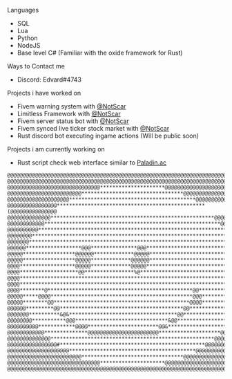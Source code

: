 

Languages

* SQL
* Lua
* Python
* NodeJS
* Base level C# (Familiar with the oxide framework for Rust)

Ways to Contact me

* Discord: Edvard#4743

Projects i have worked on
* Fivem warning system with [@NotScar](https://github.com/NotScar)
* Limitless Framework with [@NotScar](https://github.com/NotScar)
* Fivem server status bot with [@NotScar](https://github.com/NotScar)
* Fivem synced live ticker stock market with [@NotScar](https://github.com/NotScar)
* Rust discord bot executing ingame actions (Will be public soon)

Projects i am currently working on

* Rust script check web interface similar to [Paladin.ac](https://paladin.ac/)

```
@@@@@@@@@@@@@@@@@@@@@@@@@@@@@@@@@@@@@@@@@@@@@@@@@@@@@@@@@@@@@@@@@@@@@@@@@@@@@@@@
@@@@@@@@@@@@@@@@@@@@@@@@@@@@@@@@@@@@@@@@@@@@@@@@@@@@@@@@@@@@@@@@@@@@@@@@@@@@@@@@
@@@@@@@@@@@@@@@@@@@@@@@@@@@@@@*********************@@@@@@@@@@@@@@@@@@@@@@@@@@@@@
@@@@@@@@@@@@@@@@@@@@@@@@*********************************@@@@@@@@@@@@@@@@@@@@@@@
@@@@@@@@@@@@@@@@@@@@*****************************************@@@@@@@@@@@@@@@@@@@
@@@@@@@@@@@@@@@@************************************************(@@@@@@@@@@@@@@@
@@@@@@@@@@@@@@*****************************************************@@@@@@@@@@@@@
@@@@@@@@@@@@*********************************************************@@@@@@@@@@@
@@@@@@@@@@*************************************************************@@@@@@@@@
@@@@@@@@****************************************************************/@@@@@@@
@@@@@@@*******************************************************************@@@@@@
@@@@@@******************@@@***************@@@******************************@@@@@
@@@@@*****************@@@@@@*************@@@@@******************************@@@@
@@@@@*****************@@@@@*************@@@@@@******************************@@@@
@@@@******************@@@@@*************@@@@@********************************@@@
@@@@*******************@@****************%@**********************************@@@
@@@@*************************************************************************@@@
@@@@*************************************************************************@@@
@@@@********@***********************************************@@***************@@@
@@@@@*****@@@@**********************************************@@@*************@@@@
@@@@@********@@********************************************@@@@*************@@@@
@@@@@@*********@@****************************************@@****************@@@@@
@@@@@@@**********&@&***********************************@@*****************@@@@@@
@@@@@@@@***********@@@******************************&@@*****************%@@@@@@@
@@@@@@@@@@************@@@@***********************@@&*******************@@@@@@@@@
@@@@@@@@@@@@**************@@@@@@@@@@@@@@@@@@@@@@@********************@@@@@@@@@@@
@@@@@@@@@@@@@@*****************************************************@@@@@@@@@@@@@
@@@@@@@@@@@@@@@@#***********************************************@@@@@@@@@@@@@@@@
@@@@@@@@@@@@@@@@@@@@*****************************************@@@@@@@@@@@@@@@@@@@
@@@@@@@@@@@@@@@@@@@@@@@@*********************************@@@@@@@@@@@@@@@@@@@@@@@
@@@@@@@@@@@@@@@@@@@@@@@@@@@@@@*********************@@@@@@@@@@@@@@@@@@@@@@@@@@@@@
@@@@@@@@@@@@@@@@@@@@@@@@@@@@@@@@@@@@@@@@@@@@@@@@@@@@@@@@@@@@@@@@@@@@@@@@@@@@@@@@

```
